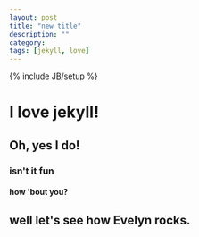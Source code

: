 ```yaml
---
layout: post
title: "new title"
description: ""
category: 
tags: [jekyll, love]
---
```

{% include JB/setup %}
# I love jekyll!

## Oh, yes I do!

### isn't it fun

#### how 'bout you?

## well let's see how Evelyn rocks.